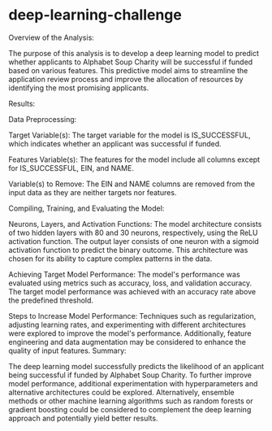 # deep-learning-challenge

Overview of the Analysis:

The purpose of this analysis is to develop a deep learning model to predict whether applicants to Alphabet Soup Charity will be successful if funded based on various features. This predictive model aims to streamline the application review process and improve the allocation of resources by identifying the most promising applicants.

Results:

Data Preprocessing:

Target Variable(s): The target variable for the model is IS_SUCCESSFUL, which indicates whether an applicant was successful if funded.

Features Variable(s): The features for the model include all columns except for IS_SUCCESSFUL, EIN, and NAME.

Variable(s) to Remove: The EIN and NAME columns are removed from the input data as they are neither targets nor features.

Compiling, Training, and Evaluating the Model:

Neurons, Layers, and Activation Functions:
The model architecture consists of two hidden layers with 80 and 30 neurons, respectively, using the ReLU activation function.
The output layer consists of one neuron with a sigmoid activation function to predict the binary outcome.
This architecture was chosen for its ability to capture complex patterns in the data.

Achieving Target Model Performance:
The model's performance was evaluated using metrics such as accuracy, loss, and validation accuracy. The target model performance was achieved with an accuracy rate above the predefined threshold.

Steps to Increase Model Performance:
Techniques such as regularization, adjusting learning rates, and experimenting with different architectures were explored to improve the model's performance. Additionally, feature engineering and data augmentation may be considered to enhance the quality of input features.
Summary:

The deep learning model successfully predicts the likelihood of an applicant being successful if funded by Alphabet Soup Charity. To further improve model performance, additional experimentation with hyperparameters and alternative architectures could be explored. Alternatively, ensemble methods or other machine learning algorithms such as random forests or gradient boosting could be considered to complement the deep learning approach and potentially yield better results.
